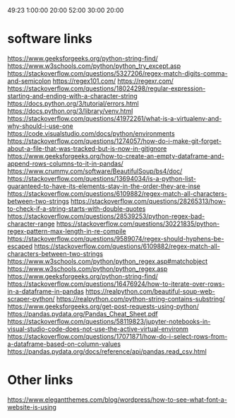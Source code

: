 49:23
1:00:00
20:00
52:00
30:00
20:00

# software links
https://www.geeksforgeeks.org/python-string-find/
https://www.w3schools.com/python/python_try_except.asp
https://stackoverflow.com/questions/5327206/regex-match-digits-comma-and-semicolon
https://regex101.com/
https://regexr.com/
https://stackoverflow.com/questions/18024298/regular-expression-starting-and-ending-with-a-character-string
https://docs.python.org/3/tutorial/errors.html
https://docs.python.org/3/library/venv.html
https://stackoverflow.com/questions/41972261/what-is-a-virtualenv-and-why-should-i-use-one
https://code.visualstudio.com/docs/python/environments
https://stackoverflow.com/questions/1274057/how-do-i-make-git-forget-about-a-file-that-was-tracked-but-is-now-in-gitignore
https://www.geeksforgeeks.org/how-to-create-an-empty-dataframe-and-append-rows-columns-to-it-in-pandas/
https://www.crummy.com/software/BeautifulSoup/bs4/doc/
https://stackoverflow.com/questions/13694034/is-a-python-list-guaranteed-to-have-its-elements-stay-in-the-order-they-are-inse
https://stackoverflow.com/questions/6109882/regex-match-all-characters-between-two-strings
https://stackoverflow.com/questions/28265313/how-to-check-if-a-string-starts-with-double-quotes
https://stackoverflow.com/questions/28539253/python-regex-bad-character-range
https://stackoverflow.com/questions/30221835/python-regex-pattern-max-length-in-re-compile
https://stackoverflow.com/questions/9589074/regex-should-hyphens-be-escaped
https://stackoverflow.com/questions/6109882/regex-match-all-characters-between-two-strings
https://www.w3schools.com/python/python_regex.asp#matchobject
https://www.w3schools.com/python/python_regex.asp
https://www.geeksforgeeks.org/python-string-find/
https://stackoverflow.com/questions/16476924/how-to-iterate-over-rows-in-a-dataframe-in-pandas
https://realpython.com/beautiful-soup-web-scraper-python/
https://realpython.com/python-string-contains-substring/
https://www.geeksforgeeks.org/get-post-requests-using-python/
https://pandas.pydata.org/Pandas_Cheat_Sheet.pdf
https://stackoverflow.com/questions/58119823/jupyter-notebooks-in-visual-studio-code-does-not-use-the-active-virtual-environm
https://stackoverflow.com/questions/17071871/how-do-i-select-rows-from-a-dataframe-based-on-column-values
https://pandas.pydata.org/docs/reference/api/pandas.read_csv.html


# Other links
https://www.elegantthemes.com/blog/wordpress/how-to-see-what-font-a-website-is-using
